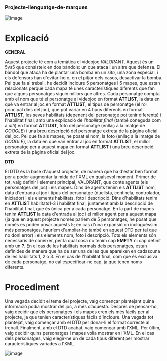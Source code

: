 ### Projecte-llenguatge-de-marques

![image](https://github.com/user-attachments/assets/99d381ad-8432-4fae-b82a-fab236129e02)


# **Explicació**

**GENERAL**

Aquest projecte té com a temàtica el videojoc *VALORANT*. Aquest és un 5vs5 que consisteix en dos bàndols: un que ataca i un altre que defensa. El bàndol que ataca ha de plantar una bomba en un *site*, una zona especial, i els defensors han d'evitar-ho o, en el pitjor dels casos, desactivar la bomba. Pel que fa al treball, he decidit incloure 5 personatges i 5 mapes, que estan relacionats perquè cada mapa té unes característiques diferents que fan que alguns personatges siguin millors que altres. Cada personatge compta amb el nom que té el personatge al videojoc en format **ATTLIST**, la data en què va entrar al joc en format **ATTLIST**, el tipus de personatge (el rol principal dins del joc), que pot variar en 4 tipus diferents en format **ATTLIST**, les seves habilitats (depenent del personatge pot tenir diferents) i l'habilitat final, amb una explicació de l’*habilitat final* (també coneguda com a *ulti*) en format **ATTLIST**, foto del personatge (enllaç a la imatge de *GOOGLE*) i una breu descripció del personatge extreta de la pàgina oficial del joc. Pel que fa als mapes, he posat el nom, la foto (enllaç a la imatge de *GOOGLE*), la data en què van entrar al joc en format **ATTLIST**, el millor personatge per a aquest mapa en format **ATTLIST** i una breu descripció extreta de la pàgina oficial del joc. 

**DTD**

El DTD és la base d'aquest projecte, de manera que ha d'estar ben format per a poder augmentar la mida de l'XML en qualsevol moment. Primer de tot, vaig definir l'element principal, VALORANT, que conté agents (els personatges del joc) i els mapes. Dins de agents tenim els **ATTLIST** nom, data d'entrada al joc i tipus del personatge (duelista, centinela, controlador, iniciador) i els elements habilitats, foto i descripció. Dins d'habilitats tenim en **ATTLIST** habilitats1-3 i habilitat final, juntament amb la descripció de l'habilitat final, que és única per a cada personatge. En la part de mapes tenim **ATTLIST** la data d'entrada al joc i el millor agent per a aquest mapa (ja que en aquest projecte només parlem de 5 personatges, he posat que només es poden posar aquests 5; en cas d'una expansió on incloguéssim més personatges, hauríem d'ampliar-ho també en aquest DTD per tal que no doni error) i els elements nom, foto i descripció. Tots els elements són necessaris de conèixer, per la qual cosa no tenim cap **EMPTY** ni cap definit amb un **?**. En el cas de les habilitats normals dels personatges, estan definides de manera que ha de ser una de les que apareixen en cadascuna de les habilitats 1, 2 o 3. En el cas de l'habilitat final, com que és exclusiva de cada personatge, no cal especificar-ne cap, ja que tenen noms diferents.

# **Procediment**

Una vegada decidit el tema del projecte, vaig començar plantejant quina informació podia mostrar del joc, a més d’aquesta. Després de pensar-ho, vaig decidir que els personatges i els mapes eren els més fàcils per al projecte, ja que tenien característiques fàcils d'incloure. Una vegada tot plantejat, vaig començar amb el DTD per donar-li el format correcte al treball. Finalment, amb el DTD acabat, vaig començar amb l’XML. Per últim, vaig decidir quins personatges i mapes volia mostrar en l’XML. En el cas dels personatges, vaig elegir-ne un de cada tipus diferent per mostrar característiques variades a l’XML.

![image](https://github.com/user-attachments/assets/b9be6cb8-85c6-4516-8400-eacb088b9c39)
